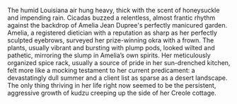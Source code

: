 The humid Louisiana air hung heavy, thick with the scent of honeysuckle and impending rain.  Cicadas buzzed a relentless, almost frantic rhythm against the backdrop of Amelia Jean Dupree's perfectly manicured garden.  Amelia, a registered dietician with a reputation as sharp as her perfectly sculpted eyebrows, surveyed her prize-winning okra with a frown.  The plants, usually vibrant and bursting with plump pods, looked wilted and pathetic, mirroring the slump in Amelia’s own spirits.  Her meticulously organized spice rack, usually a source of pride in her sun-drenched kitchen, felt more like a mocking testament to her current predicament: a devastatingly dull summer and a client list as sparse as a desert landscape.  The only thing thriving in her life right now seemed to be the persistent, aggressive growth of kudzu creeping up the side of her Creole cottage.
